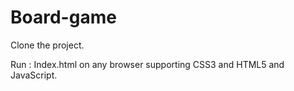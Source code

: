 # Board-game
Clone the project.      

Run : Index.html on any browser supporting CSS3 and HTML5 and JavaScript.
